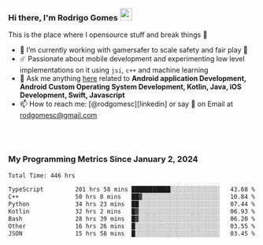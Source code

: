 
### Hi there, I'm Rodrigo Gomes <img src="https://media.giphy.com/media/hvRJCLFzcasrR4ia7z/giphy.gif" width="25px">
This is the place where I opensource stuff and break things 🤣
- 🔭 I’m currently working with gamersafer to scale safety and fair play 💜
- ☄️ Passionate about mobile development and experimenting low level implementations on it using `jsi`, `c++` and machine learning
- 💬 Ask me anything [here](https://github.com/rodgomesc/rodgomesc/issues) related to <b>Android application Development, Android Custom Operating System Development, Kotlin, Java, iOS Development, Swift, Javascript</b>
- 📫 How to reach me: [@rodgomesc][linkedin] or say 👋 on Email at [rodgomesc@gmail.com](mailto:rodgomesc@gmail.com)


<br/>

<!-- 
<picture>
  <img src="/github-metrics.svg" alt="Metrics">
</picture>
-->

</br>

### My Programming Metrics Since January 2, 2024 


<!--START_SECTION:waka-->

```txt
Total Time: 446 hrs

TypeScript         201 hrs 58 mins ███████████░░░░░░░░░░░░░░   43.68 %
C++                50 hrs 8 mins   ██▓░░░░░░░░░░░░░░░░░░░░░░   10.84 %
Python             34 hrs 23 mins  ██░░░░░░░░░░░░░░░░░░░░░░░   07.44 %
Kotlin             32 hrs 2 mins   █▓░░░░░░░░░░░░░░░░░░░░░░░   06.93 %
Bash               28 hrs 39 mins  █▓░░░░░░░░░░░░░░░░░░░░░░░   06.20 %
Other              16 hrs 26 mins  █░░░░░░░░░░░░░░░░░░░░░░░░   03.55 %
JSON               15 hrs 58 mins  █░░░░░░░░░░░░░░░░░░░░░░░░   03.45 %
```

<!--END_SECTION:waka-->
